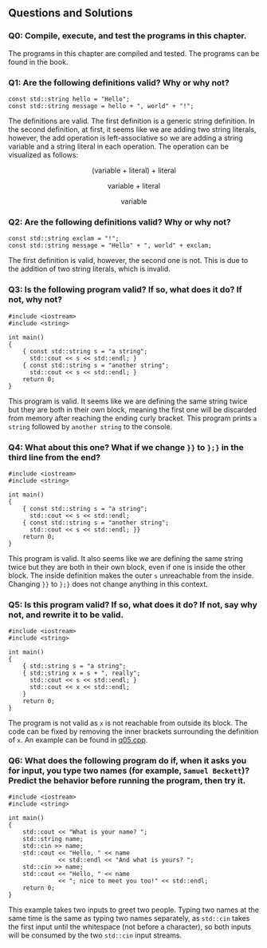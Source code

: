 ## Questions and Solutions

### Q0: Compile, execute, and test the programs in this chapter.
The programs in this chapter are compiled and tested. The programs can be found in the book.

### Q1: Are the following definitions valid? Why or why not?
```
const std::string hello = "Hello";
const std::string message = hello + ", world" + "!";
```
The definitions are valid. The first definition is a generic string definition. In the second definition, at first, it seems like we are adding two string literals, however, the add operation is left-associative so we are adding a string variable and a string literal in each operation. The operation can be visualized as follows:
<p align=middle>(variable + literal) + literal</p>
<p align=middle>variable + literal</p>
<p align=middle>variable</p>

### Q2: Are the following definitions valid? Why or why not?
```
const std::string exclam = "!";
const std::string message = "Hello" + ", world" + exclam;
```
The first definition is valid, however, the second one is not. This is due to the addition of two string literals, which is invalid.

### Q3: Is the following program valid? If so, what does it do? If not, why not?
```
#include <iostream>
#include <string>

int main()
{
    { const std::string s = "a string";
      std::cout << s << std::endl; }
    { const std::string s = "another string";
      std::cout << s << std::endl; }
    return 0;
}
```
This program is valid. It seems like we are defining the same string twice but they are both in their own block, meaning the first one will be discarded from memory after reaching the ending curly bracket. This program prints `a string` followed by `another string` to the console.

### Q4: What about this one? What if we change `}}` to `};}` in the third line from the end?
```
#include <iostream>
#include <string>

int main()
{
    { const std::string s = "a string";
      std::cout << s << std::endl;
    { const std::string s = "another string";
      std::cout << s << std::endl; }}
    return 0;
}
```
This program is valid. It also seems like we are defining the same string twice but they are both in their own block, even if one is inside the other block. The inside definition makes the outer `s` unreachable from the inside. Changing `}}` to `};}` does not change anything in this context.

### Q5: Is this program valid? If so, what does it do? If not, say why not, and rewrite it to be valid.
```
#include <iostream>
#include <string>

int main()
{
    { std::string s = "a string";
    { std::string x = s + ", really";
      std::cout << s << std::endl; }
      std::cout << x << std::endl;
    }
    return 0;
}
```
The program is not valid as `x` is not reachable from outside its block. The code can be fixed by removing the inner brackets surrounding the definition of `x`. An example can be found in [q05.cpp](./q05.cpp).

### Q6: What does the following program do if, when it asks you for input, you type two names (for example, `Samuel Beckett`)? Predict the behavior before running the program, then try it.
```
#include <iostream>
#include <string>

int main()
{
    std::cout << "What is your name? ";
    std::string name;
    std::cin >> name;
    std::cout << "Hello, " << name
              << std::endl << "And what is yours? ";
    std::cin >> name;
    std::cout << "Hello, " << name
              << "; nice to meet you too!" << std::endl;
    return 0;
}
```
This example takes two inputs to greet two people. Typing two names at the same time is the same as typing two names separately, as `std::cin` takes the first input until the whitespace (not before a character), so both inputs will be consumed by the two `std::cin` input streams.